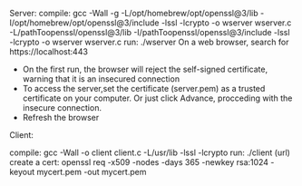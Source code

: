 Server:
compile: gcc -Wall -g -L/opt/homebrew/opt/openssl@3/lib -I/opt/homebrew/opt/openssl@3/include -lssl -lcrypto -o wserver wserver.c 
-L/pathToopenssl/openssl@3/lib -I/pathToopenssl/openssl@3/include -lssl -lcrypto -o wserver wserver.c 
run: ./wserver
On a web browser, search for https://localhost:443

- On the first run, the browser will reject the self-signed certificate, warning that it is an insecured connection
- To access the server,set the certificate (server.pem) as a trusted certificate on your computer. Or just click Advance, procceding with the insecure connection.
- Refresh the browser 

Client:

compile: gcc -Wall -o client client.c -L/usr/lib -lssl -lcrypto
run: ./client (url)
create a cert: openssl req -x509 -nodes -days 365 -newkey rsa:1024 -keyout mycert.pem -out mycert.pem

